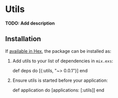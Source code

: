 # Utils

**TODO: Add description**

## Installation

If [available in Hex](https://hex.pm/docs/publish), the package can be installed as:

  1. Add utils to your list of dependencies in `mix.exs`:

        def deps do
          [{:utils, "~> 0.0.1"}]
        end

  2. Ensure utils is started before your application:

        def application do
          [applications: [:utils]]
        end
